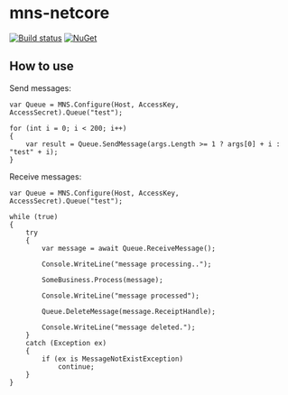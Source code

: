 # mns-netcore
[![Build status](https://ci.appveyor.com/api/projects/status/ut67i00jpk0vn3f3?svg=true)](https://ci.appveyor.com/project/aries-zhang/mns-netcore)
[![NuGet](https://img.shields.io/nuget/v/Nuget.Core.svg)](https://www.nuget.org/packages/mns-netcore/)


## How to use  


Send messages:
```
var Queue = MNS.Configure(Host, AccessKey, AccessSecret).Queue("test");

for (int i = 0; i < 200; i++)
{
    var result = Queue.SendMessage(args.Length >= 1 ? args[0] + i : "test" + i);
}
```

Receive messages:
```
var Queue = MNS.Configure(Host, AccessKey, AccessSecret).Queue("test");

while (true)
{
    try
    {
        var message = await Queue.ReceiveMessage();

        Console.WriteLine("message processing..");

        SomeBusiness.Process(message);

        Console.WriteLine("message processed");

        Queue.DeleteMessage(message.ReceiptHandle);

        Console.WriteLine("message deleted.");
    }
    catch (Exception ex)
    {
        if (ex is MessageNotExistException)
            continue;
    }
}
```